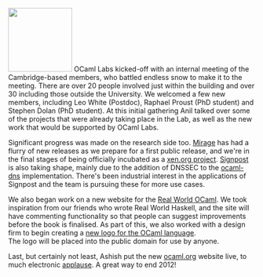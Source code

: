 <a href="../images/cam-snow.jpg"><img class="right" width="130px" src="../images/cam-snow-thumb.jpg"></img></a>
OCaml Labs kicked-off with an internal meeting of the Cambridge-based members,
who battled endless snow to make it to the meeting.
There are over 20 people involved just within the building and over 30
including those outside the University. We welcomed a few new members,
including Leo White (Postdoc), Raphael Proust (PhD student) and Stephen Dolan
(PhD student).  At this initial gathering Anil talked over some of the projects
that were already taking place in the Lab, as well as the new work that would
be supported by OCaml Labs.

Significant progress was made on the research side too.
[Mirage](../tasks/mirage.html) has had a flurry of new releases as we
prepare for a first public release, and we're in the final stages of being
officially incubated as a [xen.org project](../tasks/mirage.html).
[Signpost](../tasks/illuminate.html#Signpost%20prototype) is also
taking shape, mainly due to the addition of DNSSEC to the
[ocaml-dns](../tasks/illuminate.html#Signpost%20prototype) implementation.
There's been industrial interest in the applications of Signpost and the team
is pursuing these for more use cases.

We also began work on a new website for the [Real World
OCaml](http://realworldocaml.org).  We took inspiration from our friends who wrote
Real World Haskell, and the site will have commenting functionality so that
people can suggest improvements before the book is finalised.  As part of this,
we also worked with a design firm to begin creating a [new logo for the OCaml
language](../tasks/outreach.html#OCaml.org%20redesign).  
The logo will be placed into the
public domain for use by anyone.

Last, but certainly not least, Ashish put the new [ocaml.org](http://ocaml.org)
website live, to much electronic [applause](https://twitter.com/jakedonham/status/281170330700095488).
A great way to end 2012!
